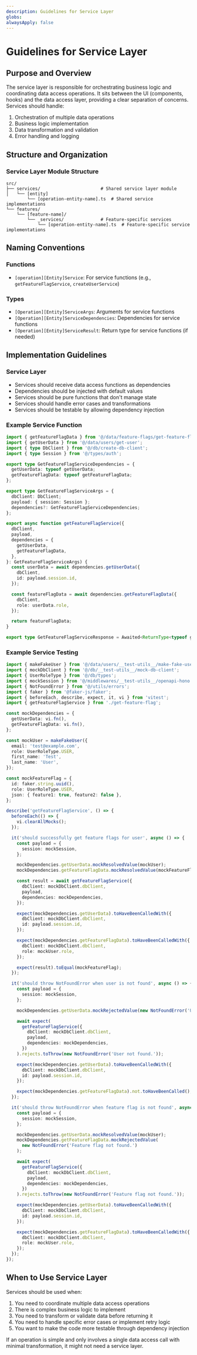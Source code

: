 ```yaml
---
description: Guidelines for Service Layer
globs: 
alwaysApply: false
---
```

# Guidelines for Service Layer

## Purpose and Overview
The service layer is responsible for orchestrating business logic and coordinating data access operations. It sits between the UI (components, hooks) and the data access layer, providing a clear separation of concerns. Services should handle:

1. Orchestration of multiple data operations
2. Business logic implementation
3. Data transformation and validation
4. Error handling and logging

## Structure and Organization

### Service Layer Module Structure
```
src/
├── services/                       # Shared service layer module
│   └── [entity]
        └── [operation-entity-name].ts  # Shared service implementations
└── features/
    └── [feature-name]/
        └── _services/              # Feature-specific services
            └── [operation-entity-name].ts  # Feature-specific service implementations
```

## Naming Conventions

### Functions
- `[operation][Entity]Service`: For service functions (e.g., `getFeatureFlagService`, `createUserService`)

### Types
- `[Operation][Entity]ServiceArgs`: Arguments for service functions
- `[Operation][Entity]ServiceDependencies`: Dependencies for service functions
- `[Operation][Entity]ServiceResult`: Return type for service functions (if needed)

## Implementation Guidelines

### Service Layer
- Services should receive data access functions as dependencies
- Dependencies should be injected with default values
- Services should be pure functions that don't manage state
- Services should handle error cases and transformations
- Services should be testable by allowing dependency injection

### Example Service Function
```typescript
import { getFeatureFlagData } from '@/data/feature-flags/get-feature-flag';
import { getUserData } from '@/data/users/get-user';
import { type DbClient } from '@/db/create-db-client';
import { type Session } from '@/types/auth';

export type GetFeatureFlagServiceDependencies = {
  getUserData: typeof getUserData;
  getFeatureFlagData: typeof getFeatureFlagData;
};

export type GetFeatureFlagServiceArgs = {
  dbClient: DbClient;
  payload: { session: Session };
  dependencies?: GetFeatureFlagServiceDependencies;
};

export async function getFeatureFlagService({
  dbClient,
  payload,
  dependencies = {
    getUserData,
    getFeatureFlagData,
  },
}: GetFeatureFlagServiceArgs) {
  const userData = await dependencies.getUserData({
    dbClient,
    id: payload.session.id,
  });

  const featureFlagData = await dependencies.getFeatureFlagData({
    dbClient,
    role: userData.role,
  });

  return featureFlagData;
}

export type GetFeatureFlagServiceResponse = Awaited<ReturnType<typeof getFeatureFlagService>>;
```

### Example Service Testing
```typescript
import { makeFakeUser } from '@/data/users/__test-utils__/make-fake-user';
import { mockDbClient } from '@/db/__test-utils__/mock-db-client';
import { UserRoleType } from '@/db/types';
import { mockSession } from '@/middlewares/__test-utils__/openapi-hono';
import { NotFoundError } from '@/utils/errors';
import { faker } from '@faker-js/faker';
import { beforeEach, describe, expect, it, vi } from 'vitest';
import { getFeatureFlagService } from './get-feature-flag';

const mockDependencies = {
  getUserData: vi.fn(),
  getFeatureFlagData: vi.fn(),
};

const mockUser = makeFakeUser({
  email: 'test@example.com',
  role: UserRoleType.USER,
  first_name: 'Test',
  last_name: 'User',
});

const mockFeatureFlag = {
  id: faker.string.uuid(),
  role: UserRoleType.USER,
  json: { feature1: true, feature2: false },
};

describe('getFeatureFlagService', () => {
  beforeEach(() => {
    vi.clearAllMocks();
  });

  it('should successfully get feature flags for user', async () => {
    const payload = {
      session: mockSession,
    };

    mockDependencies.getUserData.mockResolvedValue(mockUser);
    mockDependencies.getFeatureFlagData.mockResolvedValue(mockFeatureFlag);

    const result = await getFeatureFlagService({
      dbClient: mockDbClient.dbClient,
      payload,
      dependencies: mockDependencies,
    });

    expect(mockDependencies.getUserData).toHaveBeenCalledWith({
      dbClient: mockDbClient.dbClient,
      id: payload.session.id,
    });

    expect(mockDependencies.getFeatureFlagData).toHaveBeenCalledWith({
      dbClient: mockDbClient.dbClient,
      role: mockUser.role,
    });

    expect(result).toEqual(mockFeatureFlag);
  });

  it('should throw NotFoundError when user is not found', async () => {
    const payload = {
      session: mockSession,
    };

    mockDependencies.getUserData.mockRejectedValue(new NotFoundError('User not found.'));

    await expect(
      getFeatureFlagService({
        dbClient: mockDbClient.dbClient,
        payload,
        dependencies: mockDependencies,
      })
    ).rejects.toThrow(new NotFoundError('User not found.'));

    expect(mockDependencies.getUserData).toHaveBeenCalledWith({
      dbClient: mockDbClient.dbClient,
      id: payload.session.id,
    });

    expect(mockDependencies.getFeatureFlagData).not.toHaveBeenCalled();
  });

  it('should throw NotFoundError when feature flag is not found', async () => {
    const payload = {
      session: mockSession,
    };

    mockDependencies.getUserData.mockResolvedValue(mockUser);
    mockDependencies.getFeatureFlagData.mockRejectedValue(
      new NotFoundError('Feature flag not found.')
    );

    await expect(
      getFeatureFlagService({
        dbClient: mockDbClient.dbClient,
        payload,
        dependencies: mockDependencies,
      })
    ).rejects.toThrow(new NotFoundError('Feature flag not found.'));

    expect(mockDependencies.getUserData).toHaveBeenCalledWith({
      dbClient: mockDbClient.dbClient,
      id: payload.session.id,
    });

    expect(mockDependencies.getFeatureFlagData).toHaveBeenCalledWith({
      dbClient: mockDbClient.dbClient,
      role: mockUser.role,
    });
  });
});
```

## When to Use Service Layer

Services should be used when:

1. You need to coordinate multiple data access operations
2. There is complex business logic to implement
3. You need to transform or validate data before returning it
4. You need to handle specific error cases or implement retry logic
5. You want to make the code more testable through dependency injection

If an operation is simple and only involves a single data access call with minimal transformation, it might not need a service layer.